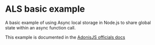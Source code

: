 # ALS basic example

A basic example of using Async local storage in Node.js to share global state within an async function call.

This example is documented in the [AdonisJS officials docs](https://docs.adonisjs.com/guides/fundamentals/async-local-storage)